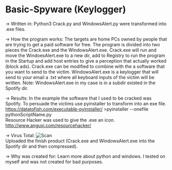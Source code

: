 # Basic-Spyware (Keylogger)

-> Written in:
Python3
Crack.py and WindowsAlert.py were transformed into .exe files.

-> How the program works:
The targets are home PCs owned by people that are trying to get a paid software for free.
The program is divided into two pieces the Crack.exe and the WindowsAlert.exe.
Crack.exe will run and move the WindoesAlert.exe to a new dir, add to Registry to run the program in the Startup and add host entries to give a perception that actually worked (block ads).
Crack.exe can be modified to combine with the a software that you want to send to the victim.
WindowsAlert.exe is a keylogger that will send to your email a .txt where all keyboard inputs of the victim will be written.
Note: WindowsAlert.exe in my case is in a subdir existed in the Spotify dir.


-> Results:
In the example the software that I used to be cracked was Spotify.
To persuade the victims use pyinstaller to transform into an exe file.                                     
https://datatofish.com/executable-pyinstaller/ >pyinstaller --onefile pythonScriptName.py                                                  
Resource Hacker was used to give the .exe an icon.
http://www.angusj.com/resourcehacker/


-> Virus Total:
![Scan](https://prnt.sc/pfply7)                                                                                                           
Uploaded the finish product (Crack.exe and WindowsAlert.exe into the Spotify dir and then compressed).


-> Why was created for:
Learn more about python and windows. I tested on myself and was not created for bad purposes.
